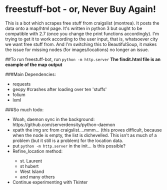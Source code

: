 # freestuff-bot - or, Never Buy Again!
This is a bot which scrapes free stuff from craigslist (montrea). It posts the data onto a map/html page. It's written in python 3 but ought to be compatible with 2.7 (once you change the print functions accordingly).
I'm trying to get it to work according to the user 
input, that is, whatsoever city we want free stuff from.
And I'm switching this to BeautifulSoup, it makes the 
issue 
for missing nodes (for images/locations) no longer an 
issue.

##To run freestuff-bot, run <code>python -m http.server</code>
<b>The findit.html file is an example of the map output</b>

###Main Dependencies:
<ul>
<li>requests</li>
<li>geopy #crashes after loading over ten 'stuffs'</li>
<li>folium</li>
<li>lxml</li>
</ul>

###So much todo:
<ul>
  <li>Woah, daemon sync in the background: https://github.com/serverdensity/python-daemon</li>
  <li>xpath the img src from craigslist....mmm... (this proves difficult, because when the node is empty, the list is dichevelled. This isn't as much of a problem (but it still is a problem) for the location data.</li>
  <li>put <code>python -m http.server</code> in the init... Is this possible?</li>
  <li>Refine_location method:</li>
    <ul>
      <li>st. Laurent</li>
      <li>st hubert</li>
      <li>West Island</li>
      <li>and many others</li>
    </ul>
  <li>Continue experimenting with Tkinter</li>
</ul>

